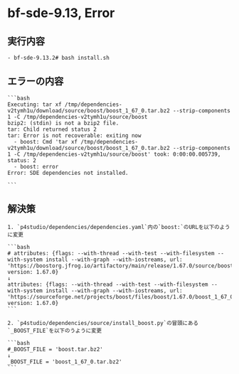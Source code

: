 # bf-sde-9.13, Error
  ## 実行内容
    - bf-sde-9.13.2# bash install.sh

  ## エラーの内容
  
    ```bash
    Executing: tar xf /tmp/dependencies-v2tymh1u/download/source/boost/boost_1_67_0.tar.bz2 --strip-components 1 -C /tmp/dependencies-v2tymh1u/source/boost
    bzip2: (stdin) is not a bzip2 file.
    tar: Child returned status 2
    tar: Error is not recoverable: exiting now
      - boost: Cmd 'tar xf /tmp/dependencies-v2tymh1u/download/source/boost/boost_1_67_0.tar.bz2 --strip-components 1 -C /tmp/dependencies-v2tymh1u/source/boost' took: 0:00:00.005739, status: 2
      - boost: error
    Error: SDE dependencies not installed.
    
    ```
    
  ## 解決策
    1. `p4studio/dependencies/dependencies.yaml`内の`boost:`のURLを以下のように変更
    
    ```bash
    # attributes: {flags: --with-thread --with-test --with-filesystem --with-system install --with-graph --with-iostreams, url: 'https://boostorg.jfrog.io/artifactory/main/release/1.67.0/source/boost_1_67_0.tar.bz2', version: 1.67.0}
    ↓
    attributes: {flags: --with-thread --with-test --with-filesystem --with-system install --with-graph --with-iostreams, url: 'https://sourceforge.net/projects/boost/files/boost/1.67.0/boost_1_67_0.tar.bz2', version: 1.67.0}
    ```
    
    2. `p4studio/dependencies/source/install_boost.py`の冒頭にある`_BOOST_FILE`を以下のうように変更
    
    ```bash
    #_BOOST_FILE = 'boost.tar.bz2'
    ↓
    _BOOST_FILE = 'boost_1_67_0.tar.bz2'
    ```
